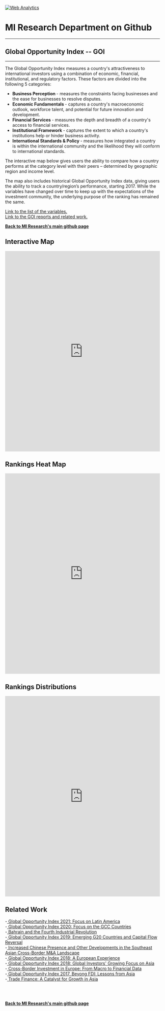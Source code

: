 <br><br>
<head>
 <!-- Default Statcounter code for Global-Opportunity-Index
https://miresearch.github.io/Global-Opportunity-Index/ -->
<script type="text/javascript">
var sc_project=12339751; 
var sc_invisible=1; 
var sc_security="c196880c"; 
var scJsHost = "https://";
document.write("<sc"+"ript type='text/javascript' src='" +
scJsHost+
"statcounter.com/counter/counter.js'></"+"script>");
</script>
<noscript><div class="statcounter"><a title="Web Analytics"
href="https://statcounter.com/" target="_blank"><img
class="statcounter"
src="https://c.statcounter.com/12339751/0/c196880c/0/"
alt="Web Analytics"></a></div></noscript>
<!-- End of Statcounter Code -->
 
<meta name="twitter:title" content="Global Opportunity Index">
<meta name="twitter:image" content="https://claudelopezcom.ipage.com/claudelopez/GOI.jpg">
<meta name="twitter:card" content="summary_large_image">

<meta property="og:title" content="Global Opportunity Index">
<meta property="og:image" content="https://claudelopezcom.ipage.com/claudelopez/GOI.jpg">
<meta property="og:image:url" content="https://claudelopezcom.ipage.com/claudelopez/GOI.jpg">
<meta property="og:image:secure_url" content="https://claudelopezcom.ipage.com/claudelopez/GOI.jpg">
<meta property="og:url" content="https://miresearch.github.io/Global-Opportunity-Index/">

 </head>


<H1><b>MI Research Department on Github </b></H1>  <Hr>
<H2><b>Global Opportunity Index -- GOI</b></H2>  <Hr>


The Global Opportunity Index measures a country's attractiveness to international investors using a combination of economic, financial, institutional, and regulatory factors. These factors are divided into the following 5 categories: 
<ul>
 <li> <b>Business Perception </b> - measures the constraints facing businesses and the ease for businesses to resolve disputes.  </li>
<li> <b>Economic Fundamentals </b> - captures a country's macroeconomic outlook, workforce talent, and potential for future innovation and development. </li>
<li> <b>Financial Services </b> - measures the depth and breadth of a country's access to financial services. </li>
<li> <b>Institutional Framework </b> - captures the extent to which a country's institutions help or hinder business activity. </li>
<li> <b>International Standards & Policy </b> - measures how integrated a country is within the international community and the likelihood they will conform to international standards.  </li>
</ul>


The interactive map below gives users the ability to compare how a country performs at the category level with their peers – determined by geographic region and income level. 

The map also includes historical Global Opportunity Index data, giving users the ability to track a country/region’s performance, starting 2017. While the variables have changed over time to keep up with the expectations of the investment community, the underlying purpose of the ranking has remained the same.  

<a href="https://milkeninstitute.org/sites/default/files/reports-pdf/goi-white%20paper.pdf" target="_blank"> Link to the list of the variables. </a><br>
<a href="https://claudelopez.com/ifm-team-mi/" target="_blank"> Link to the GOI reports and related work. </a>

<a href=" https://miresearch.github.io/About/" target="_blank"> <b>Back to MI Research's main github page</b>  </a>


<H2>Interactive Map</H2> 
 
  <iframe src="https://public.tableau.com/views/TableauMap-Test/Map-Dash?:showVizHome=no&:embed=true" width="100%" height="650" frameborder="0"></iframe>
  
 <Br>

  <H2>Rankings Heat Map</H2> 
 <iframe src= "https://public.tableau.com/views/TableauMap-RanksGOIonline/HeatMap-Dash?:showVizHome=no&:embed=true"  width="100%" height="650" frameborder="0"></iframe>
  <Br>
   
  <H2>Rankings Distributions</H2> 
   
  <iframe src="https://public.tableau.com/views/Tableaudots-Test/Categ-BoxPlots?:showVizHome=no&:embed=true"  width="100%" height="650" frameborder="0"></iframe>
  
   
<H2>Related Work  </H2>
-<a href="https://milkeninstitute.org/reports/latin-america-global-opportunity-index" target="_blank"> Global Opportunity Index 2021: Focus on Latin America </a> <br>
-<a href="https://milkeninstitute.org/report/global-opportunity-index-2020-focus-gcc-countries" target="_blank"> Global Opportunity Index 2020: Focus on the GCC Countries </a> <br>
 -<a href="https://milkeninstitute.org/report/bahrain-and-fourth-industrial-revolution" target="_blank"> Bahrain and the Fourth Industrial Revolution </a> <br>
-<a href="https://milkeninstitute.org/report/global-opportunity-index-2018-emerging-g20-countries-and-capital-flow-reversal" target="_blank"> Global Opportunity Index 2019: Emerging G20 Countries and Capital Flow Reversal</a> <br>
-<a href="https://milkeninstitute.org/report/increased-chinese-presence-and-other-developments-southeast-asian-cross-border-ma-landscape" target="_blank"> Increased Chinese Presence and Other Developments in the Southeast Asian Cross-Border M&A Landscape</a><br>
-<a href="https://milkeninstitute.org/report/global-opportunity-index-european-experience" target="_blank"> Global Opportunity Index 2018: A European Experience</a><br>
-<a href="https://milkeninstitute.org/report/global-opportunity-index-global-investors-growing-focus-asia" target="_blank"> Global Opportunity Index 2018: Global Investors' Growing Focus on Asia</a><br>
 -<a href="https://milkeninstitute.org/report/cross-border-investment-europe-macro-financial-data" target="_blank"> Cross-Border Investment in Europe: From Macro to Financial Data</a><br>
-<a href="https://milkeninstitute.org/report/global-opportunity-index-2016" target="_blank"> Global Opportunity Index 2017, Beyong FDI: Lessons from Asia</a><br>
-<a href="https://milkeninstitute.org/report/trade-finance-catalyst-growth-asia" target="_blank"> Trade Finance: A Catalyst for Growth in Asia</a><br>

<Br><Br>
  
<a href=" https://miresearch.github.io/About/" target="_blank"> <b>Back to MI Research's main github page</b>  </a>
<br>
<br>
<Bh>  
<br>
<br>
<Bh>



